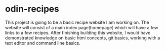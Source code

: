 # odin-recipes
This project is going to be a basic recipe website I am working on.
The website will consist of a main index page(homepage) which will have a few links to a few recipes.
After finishing building this website, I would have demonstrated knowledge on basic html concepts, git basics, working with a text editor and command line basics.